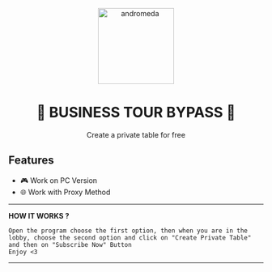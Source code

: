 <p align="center"><img src="https://play-lh.googleusercontent.com/MxoY5MHmDyPf9BWbmI1KolSZPqEsLyon5IZujG1bHjtYi7EnkRPyIpO-MTinsh5VSA" width="150px" height="150px" alt="andromeda"></p>

<h1 align="center">🎲 BUSINESS TOUR BYPASS 🎲</h1>


<p align="center">Create a private table for free</p>


## Features

* 🎮 Work on PC Version
* 🌐 Work with Proxy Method

---

**HOW IT WORKS ?**

```
Open the program choose the first option, then when you are in the lobby, choose the second option and click on "Create Private Table" and then on "Subscribe Now" Button
Enjoy <3

```



---
